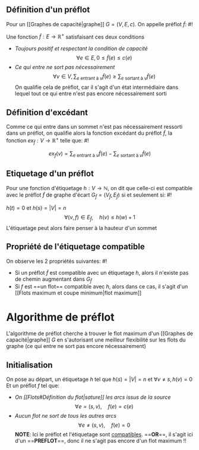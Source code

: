## Définition d'un préflot
Pour un [[Graphes de capacité|graphe]] $G = (V, E, c)$. On appelle préflot $\tilde{f}$: #!

Une fonction $\tilde{f}:E \to \mathbb R^+$ satisfaisant ces deux conditions
- *Toujours positif et respectant la condition de capacité* $$\forall e \in E, 0 \leq \tilde{ f}(e) \leq c(e)$$ 
- *Ce qui entre ne sort pas nécessairement* $$\forall v \in V, \sum_{e \text{ entrant à } v} \tilde f(e) \geq \sum_{e \text{ sortant à } v} \tilde{f}(e)$$On qualifie cela de préflot, car il s'agit d'un état intermédiaire dans lequel tout ce qui entre n'est pas encore nécessairement sorti

## Définition d'excédant
Comme ce qui entre dans un sommet n'est pas nécessairement ressorti dans un préflot, on qualifie alors la fonction excédant du préflot $\tilde{f}$, la fonction $ex_{\tilde{f}} :V \to \mathbb R^+$ telle que: #!

$$
ex_{f}(v) = \sum_{e \text{ entrant à }v} \tilde{f}(e) - \sum_{e \text{ sortant à }v}\tilde{ f}(e)
$$

## Etiquetage d'un préflot
Pour une fonction d'étiquetage $h: V \to \mathbb{N}$, on dit que celle-ci est compatible avec le préflot $\tilde{ f}$ de graphe d'écart $G_{\tilde{ f}} = \left(V_{\tilde{ f}}, E_{\tilde{ f}}\right)$ si et seulement si: #!

$h(t) = 0$ et $h(s) = |V| = n$
$$
\forall(v,f) \in E_{\tilde{f}}, \quad h(v) \leq h(w)+1
$$L'étiquetage peut alors faire penser à la hauteur d'un sommet


## Propriété de l'étiquetage compatible
On observe les 2 propriétés suivantes: #!

- Si un préflot $\tilde{f}$ est compatible avec un étiquetage $h$, alors il n'existe pas de chemin augmentant dans $G_{\tilde{f}}$
- Si $f$ est ==un flot== compatible avec $h$, alors dans ce cas, il s'agit d'un [[Flots maximum et coupe minimum|flot maximum]]


# Algorithme de préflot
L'algorithme de préflot cherche à trouver le flot maximum d'un [[Graphes de capacité|graphe]] $G$ en s'autorisant une meilleur flexibilité sur les flots du graphe (ce qui entre ne sort pas encore nécessairement)

## Initialisation
On pose au départ, un étiquetage $h$ tel que $h(s) = |V| = n$ et $\forall v \neq s, h(v) = 0$
Et un préflot $f$ tel que:

- *On [[Flots#Définition du flot|sature]] les arcs issus de la source* $$\forall e = (s, v), \quad f(e) = c(e)$$
- *Aucun flot ne sort de tous les autres arcs* $$\forall e \neq (s,v), \quad f(e) = 0$$
**NOTE**: Ici le préflot et l'étiquetage sont <u>compatibles</u>. ==**OR**==, il s'agit ici d'un ==**PREFLOT**==, donc il ne s'agit pas encore d'un flot maximum !!



